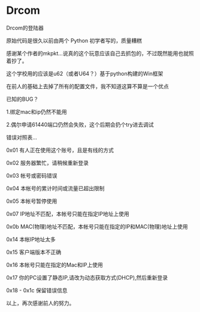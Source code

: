 Drcom
=================

Drcom的登陆器

原始代码是很久以前由两个 Python 初学者写的，质量糟糕

感谢某个作者的mkpkt...说真的这个玩意应该自己去抓包的，不过既然能用也就照着抄了。

这个学校用的应该是u62（或者U64？）基于python构建的Win框架

在前人的基础上去掉了所有的配置文件，我不知道这算不算是一个优点

已知的BUG？

1.绑定mac和ip仍然不能用

2.偶尔申请61440端口仍然会失败，这个后期会扔个try进去调试

错误对照表...

0x01 有人正在使用这个账号，且是有线的方式

0x02 服务器繁忙，请稍候重新登录

0x03 帐号或密码错误

0x04 本帐号的累计时间或流量已超出限制

0x05 本帐号暂停使用

0x07 IP地址不匹配，本帐号只能在指定IP地址上使用

0x0b MAC(物理)地址不匹配，本帐号只能在指定的IP和MAC(物理)地址上使用

0x14 本帐IP地址太多

0x15 客户端版本不正确

0x16 本帐号只能在指定的Mac和IP上使用

0x17 你的PC设置了静态IP,请改为动态获取方式(DHCP),然后重新登录

0x18 - 0x1c 保留错误信息

以上，再次感谢前人的努力。
